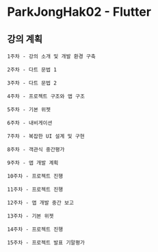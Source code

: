 # ParkJongHak02 - Flutter

     
## 강의 계획
```
1주차 - 강의 소개 및 개발 환경 구축            
```       
```  
2주차 - 다트 문법 1 
```        
```    
3주차 - 다트 문법 2
```                  
```  
4주차 - 프로젝트 구조와 앱 구조 
```
```   
5주차 - 기본 위젯 
```
```
6주차 - 내비게이션
```
```
7주차 - 복잡한 UI 설계 및 구현
```
```
8주차 - 객관식 중간평가
```
```
9주차 - 앱 개발 계획
```
```
10주차 - 프로젝트 진행
```
```
11주차 - 프로젝트 진행
```
```
12주차 - 앱 개발 중간 보고
```
```
13주차 - 기본 위젯
```
```
14주차 - 프로젝트 진행
```
```
15주차 - 프로젝트 발표 기말평가
```
